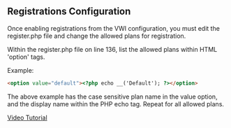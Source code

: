 ## Registrations Configuration

Once enabling registrations from the VWI configuration, you must edit the register.php file and change the allowed plans for registration.

Within the register.php file on line 136, list the allowed plans within HTML 'option' tags.

Example:

```html
<option value="default"><?php echo __('Default'); ?></option>
```

The above example has the case sensitive plan name in the value option, and the display name within the PHP echo tag. Repeat for all allowed plans.


[Video Tutorial](https://www.youtube.com/watch?v=0_bLwiVII_o&list=PL4JkcC_rCsyf9ha5OBrWqDS4xWC3hZgfz)